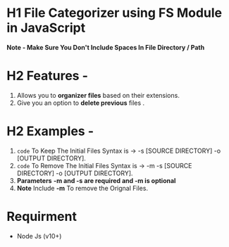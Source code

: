 # H1 File Categorizer using FS Module in JavaScript

**Note - Make Sure You Don't Include Spaces In File Directory / Path**

# H2 Features - 
1. Allows you to **organizer files** based on their extensions.
2. Give you an option to **delete previous** files .

# H2 Examples -
1. `code` To Keep The Initial Files Syntax is -> -s [SOURCE DIRECTORY] -o [OUTPUT DIRECTORY].
2. `code` To Remove The Initial Files Syntax is -> -m -s [SOURCE DIRECTORY] -o [OUTPUT DIRECTORY].
3. **Parameters** **-m and -s are required and -m is optional** 
4. **Note** Include **-m** To remove the Orignal Files.

# Requirment
* Node Js (v10+)
